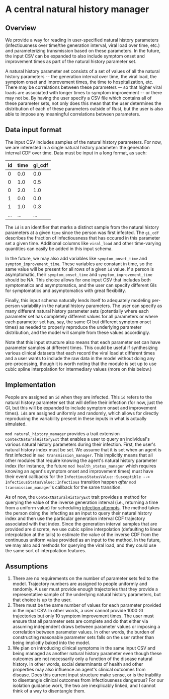 # A central natural history manager

## Overview
We provide a way for reading in user-specified natural history parameters (infectiousness over time/the
generation interval, viral load over time, etc.) and parameterizing transmission based on these parameters.
In the future, the input CSV can be expanded to also include symptom onset and improvement times as part of
the natural history parameter set.

A natural history parameter set consists of a set of values of all the natural history parameters -- the
generation interval over time, the viral load, the symptom onset and improvement times, the time to
hospitalization, etc. There may be correlations between these parameters -- so that higher viral loads
are associated with longer times to symptom improvement -- or there may not be. By having the user specify
a CSV file which contains all of these parameter sets, not only does this mean that the user determines
the distribution of each of these parameters outside of Rust, but the user is also able to impose any
meaningful correlations between parameters.

## Data input format

The input CSV includes samples of the natural history parameters. For now, we are interested in a single
natural history parameter: the generation interval CDF over time. Data must be input in a long format, as
such:

| id | time | gi_cdf |
| --- | --- | --- |
| 0 | 0.0 | 0.0 |
| 0 | 1.0 | 0.5 |
| 0 | 2.0 | 1.0 |
| 1 | 0.0 | 0.0 |
| 1 | 1.0 | 0.3 |
| ... | ... | ... |

The `id` is an identifier that marks a distinct sample from the natural history parameters at a given `time`
since the person was first infected. The `gi_cdf` describes the fraction of infectiousness that has occured
in this parameter set a given time. Additional columns like `viral_load` and other time-varying quantities
can easily be added in this input schema.

In the future, we may also add variables like `symptom_onset_time` and `symptom_improvement_time`. These
variables are constant in time, so the same value will be present for all rows of a given `id` value.
If a person is asymptomatic, their `symptom_onset_time` and `symptom_improvement_time` should be NA.
This choice allows for one input CSV that includes both symptomatics and asymptomatics, and the user
can specify different GIs for symptomatics and asymptomatics with great flexibility.

Finally, this input schema naturally lends itself to adequately modeling per-person variability in
the natural history parameters. The user can specify as many different natural history parameter
sets (potentially where each parameter set has completely different values for all parameters or
where each parameter set has, say, the same GI but different symptom onset times) as needed to properly
reproduce the underlying parameter distribution, and the model will sample from these values accordingly.

Note that this input structure also means that each parameter set can have parameter samples at
different times. This could be useful if synthesizing various clinical datasets that each record the
viral load at different times and a user wants to include the raw data in the model without doing
any pre-processing, though it is worth noting that the module is set up to use cubic spline
interpolation for intermediary values (more on this below.)

## Implementation

People are assigned an `id` when they are infected. This `id` refers to the natural history parameter
set that will define their infection (for now, just the GI, but this will be expanded to include
symptom onset and improvement times). `id`s are assigned uniformly and randomly, which allows for
directly reproducing the variability present in these inputs in what is actually simulated.

`mod natural_history_manager` provides a trait extension `ContextNaturalHistoryExt` that enables a user
to query an individual's various natural history parameters during their infection. First, the user's
natural history index must be set. We assume that it is set when an agent is first infected in
`mod transmission_manager`. This implicitly means that all other modules that require knowing the agent's
natural history parameter index (for instance, the future `mod health_status_manager` which requires
knowing an agent's symptom onset and improvement times) must have their event callbacks for the
`InfectiousStatusValue::Susceptible --> InfectiousStatusValue::Infectious` transition happen
_after_ `mod transmission_manager`'s callback for the same transition.

As of now, the `ContextNaturalHistoryExt` trait provides a method for querying the value of the
inverse generation interval (i.e., returning a time from a uniform value) for scheduling
[infection attempts](time-varying-infectiousness.md). The method takes the person doing the infecting
as an input to query their natural history index and then use the particular generation interval CDF
trajectory associated with that index. Since the generation interval samples that are provided are discrete,
we use cubic spline interpolation (defaulting to linear interpolation at the tails) to estimate the value
of the inverse CDF from the continuous uniform value provided as an input to the method. In the future,
we may also add methods for querying the viral load, and they could use the same sort of interpolation
features.

## Assumptions
1. There are no requirements on the number of parameter sets fed to the model. Trajectory numbers are assigned
to people uniformly and randomly. A user must provide enough trajectories that they provide a representative
sample of the underlying natural history parameters, but that choice is up to the user.
2. There must be the same number of values for each parameter provided in the input CSV. In other words, a user
cannot provide 1000 GI trajectories but only 10 symptom improvement times. The user must ensure that all parameter
sets are complete and do that either via assuming independent draws between parameter values or imposing a correlation
between parameter values. In other words, the burden of constructing reasonable parameter sets falls on the user
rather than being implicitly baked into the model.
3. We plan on introducing clinical symptoms in the same input CSV and being managed as another natural history
parameter even though these outcomes are not necessarily only a function of the disease natural history. In other
words, social determinants of health and other properties may also influence an agent's clinical outcomes from disease.
Does this current input structure make sense, or is the inability to disentangle clinical outcomes from infectiousness
dangerous? For our isolation guidance work, the two are inexplicably linked, and I cannot think of a way to disentangle
them.
